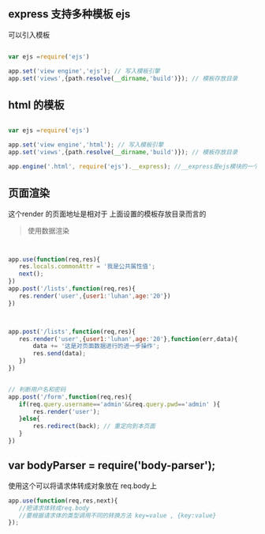 ##  express 支持多种模板  ejs
可以引入模板

```javascript

var ejs =require('ejs')

app.set('view engine','ejs'); // 写入模板引擎
app.set('views',{path.resolve(__dirname,'build')}); // 模板存放目录

```

## html 的模板
```javascript

var ejs =require('ejs')

app.set('view engine','html'); // 写入模板引擎
app.set('views',{path.resolve(__dirname,'build')}); // 模板存放目录

app.engine('.html', require('ejs').__express); //__express是ejs模块的一个公共属性，表示要渲染的文件扩展名
```


## 页面渲染
这个render 的页面地址是相对于 上面设置的模板存放目录而言的


> 使用数据渲染
```javascript


app.use(function(req,res){
   res.locals.commonAttr = '我是公共属性值';
   next();
})
app.post('/lists',function(req,res){
   res.render('user',{user1:'luhan',age:'20'})
})



app.post('/lists',function(req,res){
   res.render('user',{user1:'luhan',age:'20'},function(err,data){
       data += '这是对页面数据进行的进一步操作';
       res.send(data);
   })
})

```


```javascript

// 判断用户名和密码
app.post('/form',function(req,res){
   if(req.query.username=='admin'&&req.query.pwd=='admin' ){
       res.render('user');
   }else{
       res.redirect(back); // 重定向到本页面
   }
})

```

##  var bodyParser = require('body-parser');
使用这个可以将请求体转成对象放在 req.body上

```javascript
app.use(function(req,res,next){
   //把请求体转成req.body
   //要根据请求体的类型调用不同的转换方法 key=value , {key:value}
});
```







